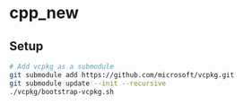 # cpp_new

## Setup
```bash
# Add vcpkg as a submodule
git submodule add https://github.com/microsoft/vcpkg.git
git submodule update --init --recursive
./vcpkg/bootstrap-vcpkg.sh

```
